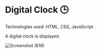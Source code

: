 # Digital Clock 🕒


Technologies used: HTML, CSS, JavaScript


A digital clock is displayed.


![Screenshot (618)](https://user-images.githubusercontent.com/56979282/132474388-481ce285-84c9-48c6-b15f-d00dde3c1ec2.png)

